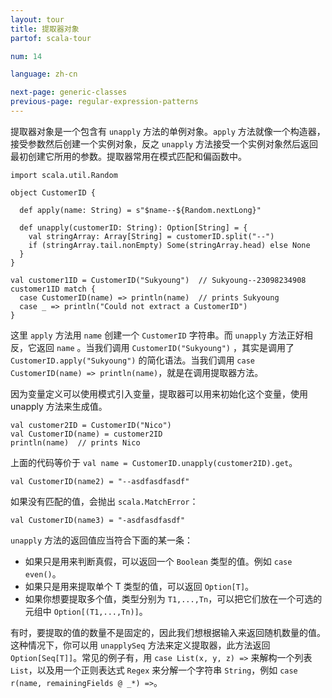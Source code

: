 ```yaml
---
layout: tour
title: 提取器对象
partof: scala-tour

num: 14

language: zh-cn

next-page: generic-classes
previous-page: regular-expression-patterns
---
```


提取器对象是一个包含有 `unapply` 方法的单例对象。`apply` 方法就像一个构造器，接受参数然后创建一个实例对象，反之 `unapply` 方法接受一个实例对象然后返回最初创建它所用的参数。提取器常用在模式匹配和偏函数中。

```tut
import scala.util.Random

object CustomerID {

  def apply(name: String) = s"$name--${Random.nextLong}"

  def unapply(customerID: String): Option[String] = {
    val stringArray: Array[String] = customerID.split("--")
    if (stringArray.tail.nonEmpty) Some(stringArray.head) else None
  }
}

val customer1ID = CustomerID("Sukyoung")  // Sukyoung--23098234908
customer1ID match {
  case CustomerID(name) => println(name)  // prints Sukyoung
  case _ => println("Could not extract a CustomerID")
}
```

这里 `apply` 方法用 `name` 创建一个 `CustomerID` 字符串。而 `unapply` 方法正好相反，它返回 `name` 。当我们调用 `CustomerID("Sukyoung")` ，其实是调用了 `CustomerID.apply("Sukyoung")` 的简化语法。当我们调用 `case CustomerID(name) => println(name)`，就是在调用提取器方法。

因为变量定义可以使用模式引入变量，提取器可以用来初始化这个变量，使用 unapply 方法来生成值。

```tut
val customer2ID = CustomerID("Nico")
val CustomerID(name) = customer2ID
println(name)  // prints Nico
```

上面的代码等价于 `val name = CustomerID.unapply(customer2ID).get`。

```tut
val CustomerID(name2) = "--asdfasdfasdf"
```

如果没有匹配的值，会抛出 `scala.MatchError`：

```tut:fail
val CustomerID(name3) = "-asdfasdfasdf"
```

`unapply` 方法的返回值应当符合下面的某一条：

* 如果只是用来判断真假，可以返回一个 `Boolean` 类型的值。例如 `case even()`。
* 如果只是用来提取单个 T 类型的值，可以返回 `Option[T]`。
* 如果你想要提取多个值，类型分别为 `T1,...,Tn`，可以把它们放在一个可选的元组中 `Option[(T1,...,Tn)]`。

有时，要提取的值的数量不是固定的，因此我们想根据输入来返回随机数量的值。这种情况下，你可以用 `unapplySeq` 方法来定义提取器，此方法返回 `Option[Seq[T]]`。常见的例子有，用 `case List(x, y, z) =>` 来解构一个列表 `List`，以及用一个正则表达式 `Regex` 来分解一个字符串 `String`，例如 `case r(name, remainingFields @ _*) =>`。
